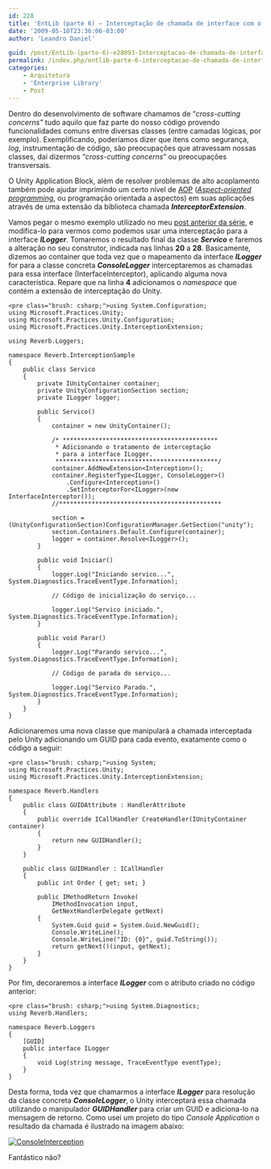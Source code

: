 ```yaml
---
id: 228
title: 'EntLib (parte 6) – Interceptação de chamada de interface com o Unity'
date: '2009-05-10T23:36:06-03:00'
author: 'Leandro Daniel'

guid: /post/EntLib-(parte-6)-e28093-Interceptacao-de-chamada-de-interface-com-o-Unity.aspx
permalink: /index.php/entlib-parte-6-interceptacao-de-chamada-de-interface-com-o-unity/
categories:
    - Arquitetura
    - 'Enterprise Library'
    - Post
---
```


Dentro do desenvolvimento de software chamamos de “*cross-cutting* *concerns”* tudo aquilo que faz parte do nosso código provendo funcionalidades comuns entre diversas classes (entre camadas lógicas, por exemplo). Exemplificando, poderíamos dizer que itens como segurança, *log*, instrumentação de código, são preocupações que atravessam nossas classes, daí dizermos “*cross-cutting concerns*” ou preocupações transversais.

O Unity Application Block, além de resolver problemas de alto acoplamento também pode ajudar imprimindo um certo nível de [AOP](http://pt.wikipedia.org/wiki/Programa%C3%A7%C3%A3o_orientada_a_aspecto) (*[Aspect-oriented programming](http://pt.wikipedia.org/wiki/Programa%C3%A7%C3%A3o_orientada_a_aspecto)*, ou programação orientada a aspectos) em suas aplicações através de uma extensão da biblioteca chamada ***InterceptorExtension***.

Vamos pegar o mesmo exemplo utilizado no meu [post anterior da série](http://www.leandrodaniel.com/post/EntLib-(parte-5)-e28093-Unity-Application-Block), e modifica-lo para vermos como podemos usar uma interceptação para a interface ***ILogger***. Tomaremos o resultado final da classe ***Servico*** e faremos a alteração no seu construtor, indicada nas linhas **20** a **28**. Basicamente, dizemos ao container que toda vez que o mapeamento da interface ***ILogger*** for para a classe concreta ***ConsoleLogger*** interceptaremos as chamadas para essa interface (InterfaceInterceptor), aplicando alguma nova característica. Repare que na linha **4** adicionamos o *namespace* que contém a extensão de interceptação do Unity.

```
<pre class="brush: csharp;">using System.Configuration;
using Microsoft.Practices.Unity;
using Microsoft.Practices.Unity.Configuration;
using Microsoft.Practices.Unity.InterceptionExtension;

using Reverb.Loggers;

namespace Reverb.InterceptionSample
{
    public class Servico
    {
        private IUnityContainer container;
        private UnityConfigurationSection section;
        private ILogger logger;

        public Servico()
        {
            container = new UnityContainer();
            
            /* *******************************************
             * Adicionando o tratamento de interceptação
             * para a interface ILogger.
             *********************************************/
            container.AddNewExtension<Interception>();
            container.RegisterType<ILogger, ConsoleLogger>()
                .Configure<Interception>()
                .SetInterceptorFor<ILogger>(new InterfaceInterceptor());
            //*********************************************

            section = (UnityConfigurationSection)ConfigurationManager.GetSection("unity");
            section.Containers.Default.Configure(container);
            logger = container.Resolve<ILogger>();
        }

        public void Iniciar()
        {   
            logger.Log("Iniciando servico...", System.Diagnostics.TraceEventType.Information);

            // Código de inicialização do serviço...

            logger.Log("Servico iniciado.", System.Diagnostics.TraceEventType.Information);
        }

        public void Parar()
        {
            logger.Log("Parando servico...", System.Diagnostics.TraceEventType.Information);

            // Código de parada do serviço...

            logger.Log("Servico Parado.", System.Diagnostics.TraceEventType.Information);
        }
    }
}
```

Adicionaremos uma nova classe que manipulará a chamada interceptada pelo Unity adicionando um GUID para cada evento, exatamente como o código a seguir:

```
<pre class="brush: csharp;">using System;
using Microsoft.Practices.Unity;
using Microsoft.Practices.Unity.InterceptionExtension;

namespace Reverb.Handlers
{
    public class GUIDAttribute : HandlerAttribute
    {
        public override ICallHandler CreateHandler(IUnityContainer container)
        {
            return new GUIDHandler();
        }
    }

    public class GUIDHandler : ICallHandler
    {
        public int Order { get; set; }

        public IMethodReturn Invoke(
            IMethodInvocation input, 
            GetNextHandlerDelegate getNext)
        {
            System.Guid guid = System.Guid.NewGuid();
            Console.WriteLine();
            Console.WriteLine("ID: {0}", guid.ToString());
            return getNext()(input, getNext);
        }
    }
}
```

Por fim, decoraremos a interface ***ILogger*** com o atributo criado no código anterior:

```
<pre class="brush: csharp;">using System.Diagnostics;
using Reverb.Handlers;

namespace Reverb.Loggers
{
    [GUID]
    public interface ILogger
    {
        void Log(string message, TraceEventType eventType);
    }
}
```

Desta forma, toda vez que chamarmos a interface ***ILogger*** para resolução da classe concreta ***ConsoleLogger***, o Unity interceptará essa chamada utilizando o manipulador ***GUIDHandler*** para criar um GUID e adiciona-lo na mensagem de retorno. Como usei um projeto do tipo *Console Application* o resultado da chamada é ilustrado na imagem abaixo:

[![ConsoleInterception](http://leandrodaniel.com/pics/WindowsLiveWriter/EntLibparte6Interceptaodechamadademtodos/4C2506A9/ConsoleInterception_thumb.png "ConsoleInterception")](http://leandrodaniel.com/pics/WindowsLiveWriter/EntLibparte6Interceptaodechamadademtodos/161DF6EB/ConsoleInterception.png)

Fantástico não?